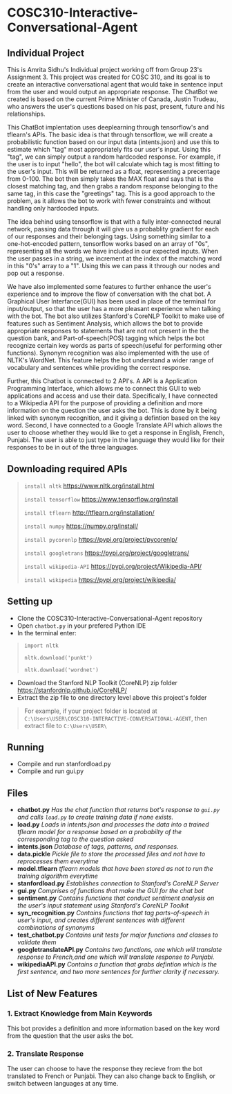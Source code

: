 # **COSC310-Interactive-Conversational-Agent**

## **Individual Project**

This is Amrita Sidhu's Individual project working off from Group 23's Assignment 3. 
This project was created for COSC 310, and its goal is to create an interactive conversational agent that would take in sentence input from the user and would output an appropriate response. The ChatBot we created is based on the current Prime Minister of Canada, Justin Trudeau, who answers the user's questions based on his past, present, future and his relationships.

This ChatBot implentation uses deeplearning through tensorflow's and tflearn's APIs. The basic idea is that through tensorflow, we will create a probabilistic function based on our input data (intents.json) and use this to estimate which "tag" most appropriately fits our user's input. Using this "tag", we can simply output a random hardcoded response. For example, if the user is to input "hello", the bot will calculate which tag is most fitting to the user's input. This will be returned as a float, representing a precentage from 0-100. The bot then simply takes the MAX float and says that is the closest matching tag, and then grabs a random response belonging to the same tag, in this case the "greetings" tag. This is a good approach to the problem, as it allows the bot to work with fewer constraints and without handling only hardcoded inputs.

The idea behind using tensorflow is that with a fully inter-connected neural network, passing data through it will give us a probablity gradient for each of our responses and their belonging tags.  Using something similar to a one-hot-encoded pattern, tensorflow works based on an array of "0s", representing all the words we have included in our expected inputs. When the user passes in a string, we increment at the index of the matching word in this "0's" array to a "1". Using this we can pass it through our nodes and pop out a response.

We have also implemented some features to further enhance the user's experience and to improve the flow of conversation with the chat bot. A Graphical User Interfance(GUI) has been used in place of the terminal for input/output, so that the user has a more pleasant experience when talking with the bot. The bot also utilizes Stanford's CoreNLP Toolkit to make use of features such as Sentiment Analysis, which allows the bot to provide appropriate responses to statements that are not not present in the the question bank, and Part-of-speech(POS) tagging which helps the bot recognize certain key words as parts of speech(useful for performing other functions). Synonym recognition was also implemented with the use of NLTK's WordNet. This feature helps the bot understand a wider range of vocabulary and sentences while providing the correct response.

Further, this Chatbot is connected to 2 API's. A API is a Application Programming Interface, which allows me to connect this GUI to web applications and access and use their data. Specifically, I have connected to a Wikipedia API for the purpose of providing a definition and more information on the question the user asks the bot. This is done by it being linked with synonym recognition, and it giving a defintion based on the key word. Second, I have connected to a Google Translate API which allows the user to choose whether they would like to get a response in English, French, Punjabi. The user is able to just type in the language they would like for their responses to be in out of the three languages.
## **Downloading required APIs**
> ```install nltk```  https://www.nltk.org/install.html
>
> ```install tensorflow``` https://www.tensorflow.org/install
>
> ```install tflearn``` http://tflearn.org/installation/
>
> ```install numpy``` https://numpy.org/install/
>
> ```install pycorenlp``` https://pypi.org/project/pycorenlp/
>
> ```install googletrans``` https://pypi.org/project/googletrans/ 
>
> ```install wikipedia-API``` https://pypi.org/project/Wikipedia-API/
>
> ```install wikipedia``` https://pypi.org/project/wikipedia/



## **Setting up**
* Clone the COSC310-Interactive-Conversational-Agent repository
* Open ```chatbot.py``` in your prefered Python IDE
* In the terminal enter:
> ```import nltk```
> 
> ```nltk.download('punkt')```
>
> ```nltk.download('wordnet')```

* Download the Stanford NLP Toolkit (CoreNLP) zip folder https://stanfordnlp.github.io/CoreNLP/
* Extract the zip file to one directory level above this project's folder
> For example, if your project folder is located at 
> ```C:\Users\USER\COSC310-INTERACTIVE-CONVERSATIONAL-AGENT```, then extract file to ```C:\Users\USER\```


## **Running**
* Compile and run stanfordload.py
* Compile and run gui.py


## **Files**
* **chatbot.py** *Has the chat function that returns bot's response to ```gui.py``` and calls ```load.py``` to create training data if none exists.*
* **load.py** *Loads in intents.json and processes the data into a trained tflearn model for a response based on a probabilty of the corresponding tag to the question asked*
* **intents.json** *Database of tags, patterns, and responses.*
* **data.pickle** *Pickle file to store the processed files and not have to reprocesses them everytime*
* **model.tflearn** *tflearn models that have been stored as not to run the training algorithm everytime*
* **stanfordload.py** *Establishes connection to Stanford's CoreNLP Server*
* **gui.py** *Comprises of functions that make the GUI for the chat bot*
* **sentiment.py** *Contains functions that conduct sentiment analysis on the user's input statement using Stanford's CoreNLP Toolkit*
* **syn_recognition.py** *Contains functions that tag parts-of-speech in user's input, and creates different sentences with different combinations of synonyms*
* **test_chatbot.py** *Contains unit tests for major functions and classes to validate them*
* **googletranslateAPI.py** *Contains two functions, one which will translate response to French,and one which will translate response to Punjabi.*
* **wikipediaAPI.py** *Contains a function that grabs defintion which is the first sentence, and two more sentences for further clarity if necessary.*


## **List of New Features**

### 1. Extract Knowledge from Main Keywords

This bot provides a definition and more information based on the key word from the question that the user asks the bot.

### 2. Translate Response

The user can choose to have the response they recieve from the bot translated to French or Punjabi. They can also change back to English, or switch between languages at any time. 


